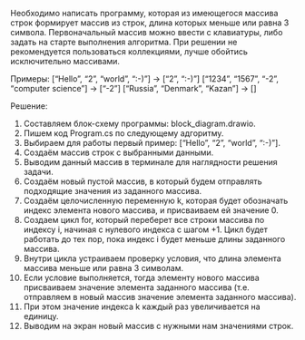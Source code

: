 Необходимо написать программу, которая из имеющегося массива строк формирует 
массив из строк, длина которых меньше или равна 3 символа. 
Первоначальный массив можно ввести с клавиатуры, 
либо задать на старте выполнения алгоритма. 
При решении не рекомендуется пользоваться коллекциями, 
лучше обойтись исключительно массивами.

Примеры:
[“Hello”, “2”, “world”, “:-)”] → [“2”, “:-)”]
[“1234”, “1567”, “-2”, “computer science”] → [“-2”]
[“Russia”, “Denmark”, “Kazan”] → []

Решение:
1. Составляем блок-схему программы: block_diagram.drawio.
2. Пишем код Program.cs по следующему адгоритму.
3. Выбираем для работы первый пример: [“Hello”, “2”, “world”, “:-)”].
4. Создаём массив строк с выбранными данными.
5. Выводим данный массив в терминале для наглядности решения задачи.
6. Создаём новый пустой массив, в который будем отправлять подходящие значения из заданного массива.
7. Создаём целочисленную переменную k, которая будет обозначать индекс элемента нового массива, и присваиваем ей значение 0.
8. Создаем цикл for, который переберет все строки массива по индексу i, начиная с нулевого индекса с шагом +1. Цикл будет работать до тех пор, пока индекс i будет меньше длины заданного массива.
9. Внутри цикла устраиваем проверку условия, что длина элемента массива меньше или равна 3 символам.
10. Если условие выполняется, тогда элементу нового массива присваиваем значение элемента заданного массива (т.е. отправляем в новый массив значение элемента заданного массива).
11. При этом значение индекса k каждый раз увеличивается на единицу.
12. Выводим на экран новый массив с нужными нам значениями строк.
